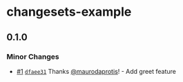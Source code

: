 # changesets-example

## 0.1.0
### Minor Changes



- [#1](https://github.com/maurodaprotis/changesets-example/pull/1) [`dfaee31`](https://github.com/maurodaprotis/changesets-example/commit/dfaee314f63eeae92f415373bdfc55e9a7c37ebe) Thanks [@maurodaprotis](https://github.com/maurodaprotis)! - Add greet feature

